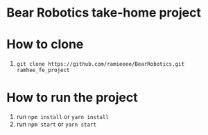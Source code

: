 # Bear Robotics take-home project

# How to clone
1. `git clone https://github.com/ramieeee/BearRobotics.git ramhee_fe_project`

# How to run the project
1. run `npm install` or `yarn install`
2. run `npm start` or `yarn start`
